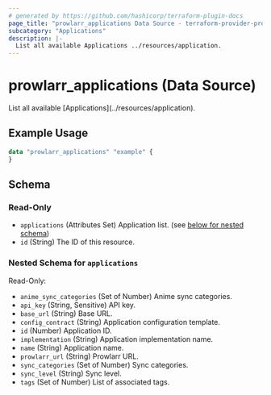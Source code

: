 ```yaml
---
# generated by https://github.com/hashicorp/terraform-plugin-docs
page_title: "prowlarr_applications Data Source - terraform-provider-prowlarr"
subcategory: "Applications"
description: |-
  List all available Applications ../resources/application.
---
```


# prowlarr_applications (Data Source)

<!-- subcategory:Applications -->List all available [Applications](../resources/application).

## Example Usage

```terraform
data "prowlarr_applications" "example" {
}
```

<!-- schema generated by tfplugindocs -->
## Schema

### Read-Only

- `applications` (Attributes Set) Application list. (see [below for nested schema](#nestedatt--applications))
- `id` (String) The ID of this resource.

<a id="nestedatt--applications"></a>
### Nested Schema for `applications`

Read-Only:

- `anime_sync_categories` (Set of Number) Anime sync categories.
- `api_key` (String, Sensitive) API key.
- `base_url` (String) Base URL.
- `config_contract` (String) Application configuration template.
- `id` (Number) Application ID.
- `implementation` (String) Application implementation name.
- `name` (String) Application name.
- `prowlarr_url` (String) Prowlarr URL.
- `sync_categories` (Set of Number) Sync categories.
- `sync_level` (String) Sync level.
- `tags` (Set of Number) List of associated tags.


